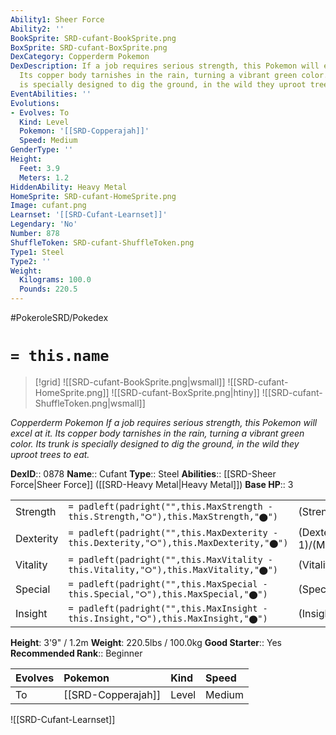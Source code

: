 ```yaml
---
Ability1: Sheer Force
Ability2: ''
BookSprite: SRD-cufant-BookSprite.png
BoxSprite: SRD-cufant-BoxSprite.png
DexCategory: Copperderm Pokemon
DexDescription: If a job requires serious strength, this Pokemon will excel at it.
  Its copper body tarnishes in the rain, turning a vibrant green color. Its trunk
  is specially designed to dig the ground, in the wild they uproot trees to eat.
EventAbilities: ''
Evolutions:
- Evolves: To
  Kind: Level
  Pokemon: '[[SRD-Copperajah]]'
  Speed: Medium
GenderType: ''
Height:
  Feet: 3.9
  Meters: 1.2
HiddenAbility: Heavy Metal
HomeSprite: SRD-cufant-HomeSprite.png
Image: cufant.png
Learnset: '[[SRD-Cufant-Learnset]]'
Legendary: 'No'
Number: 878
ShuffleToken: SRD-cufant-ShuffleToken.png
Type1: Steel
Type2: ''
Weight:
  Kilograms: 100.0
  Pounds: 220.5
---
```


#PokeroleSRD/Pokedex

# `= this.name`

> [!grid]
> ![[SRD-cufant-BookSprite.png|wsmall]]
> ![[SRD-cufant-HomeSprite.png]]
> ![[SRD-cufant-BoxSprite.png|htiny]]
> ![[SRD-cufant-ShuffleToken.png|wsmall]]


*Copperderm Pokemon*
*If a job requires serious strength, this Pokemon will excel at it. Its copper body tarnishes in the rain, turning a vibrant green color. Its trunk is specially designed to dig the ground, in the wild they uproot trees to eat.*

**DexID**:: 0878
**Name**:: Cufant
**Type**:: Steel
**Abilities**:: [[SRD-Sheer Force|Sheer Force]] ([[SRD-Heavy Metal|Heavy Metal]])
**Base HP**:: 3

|           |                                                                                        |                                          |
| --------- | -------------------------------------------------------------------------------------- | ---------------------------------------- |
| Strength  | `= padleft(padright("",this.MaxStrength - this.Strength,"⭘"),this.MaxStrength,"⬤")`    | (Strength::2)/(MaxStrength::5)   |
| Dexterity | `= padleft(padright("",this.MaxDexterity - this.Dexterity,"⭘"),this.MaxDexterity,"⬤")` | (Dexterity:: 1)/(MaxDexterity::3) |
| Vitality  | `= padleft(padright("",this.MaxVitality - this.Vitality,"⭘"),this.MaxVitality,"⬤")`    | (Vitality::2)/(MaxVitality::4)   |
| Special   | `= padleft(padright("",this.MaxSpecial - this.Special,"⭘"),this.MaxSpecial,"⬤")`       | (Special::1)/(MaxSpecial::3)     |
| Insight   | `= padleft(padright("",this.MaxInsight - this.Insight,"⭘"),this.MaxInsight,"⬤")`       | (Insight::2)/(MaxInsight::4)     |

**Height**: 3'9" / 1.2m
**Weight**: 220.5lbs / 100.0kg
**Good Starter**:: Yes
**Recommended Rank**:: Beginner

| Evolves   | Pokemon            | Kind   | Speed   |
|:----------|:-------------------|:-------|:--------|
| To        | [[SRD-Copperajah]] | Level  | Medium  |

![[SRD-Cufant-Learnset]]